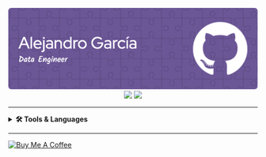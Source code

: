 <p align="center">
  <img src="./assets/header.png" alt="Header">
  <a href="https://twitter.com/alegarciy"><img src="https://img.shields.io/badge/twitter-%231DA1F2.svg?&style=for-the-badge&logo=twitter&logoColor=white" height=25></a> 
  <a href="https://www.linkedin.com/in/alejandro-garc%C3%ADa-108885205/"><img src="https://img.shields.io/badge/linkedin-%230077B5.svg?&style=for-the-badge&logo=linkedin&logoColor=white" height=25></a> 
</p>

---

<details>

  <summary><b>🛠️ Tools & Languages</b><br></summary>
  <p>This are the tools i have experience, not an expert on any of them but i enjoy them. <br> </p>

  <details>
    <summary>🧰 Version Control</summary>
    <a href="https://git-scm.com/" target="_blank"> <img src="https://user-images.githubusercontent.com/25181517/192108372-f71d70ac-7ae6-4c0d-8395-51d8870c2ef0.png" alt="Git" width="40" height="40"/> </a>
    <a href="https://github.com/" target="_blank"> <img src="https://user-images.githubusercontent.com/25181517/192108374-8da61ba1-99ec-41d7-80b8-fb2f7c0a4948.png" alt="Github" width="40" height="40"/> </a>
    <a href="https://about.gitlab.com/" target="_blank"> <img src="https://user-images.githubusercontent.com/25181517/192108376-c675d39b-90f6-4073-bde6-5a9291644657.png" alt="Gitlab" width="40" height="40"/> </a>
  </details>

  <details>
    <summary>🔨 Tools</summary>
    <a href="https://neovim.io/" target="_blank"> <img src="https://github-production-user-asset-6210df.s3.amazonaws.com/136815194/258326081-b113a23c-5c04-45aa-819c-bd04e8ac2a37.png" alt="Neovim" width="40" height="40"/> </a>
    <a href="https://code.visualstudio.com/" target="_blank"> <img src="https://user-images.githubusercontent.com/25181517/192108891-d86b6220-e232-423a-bf5f-90903e6887c3.png" alt="Visual Studio Code" width="40" height="40"/> </a>
    <a href="https://www.postman.com/" target="_blank"> <img src="https://user-images.githubusercontent.com/25181517/192109061-e138ca71-337c-4019-8d42-4792fdaa7128.png" alt="Postman" width="40" height="40"/> </a>
    <a href="https://www.atlassian.com/software/jira" target="_blank"> <img src="https://user-images.githubusercontent.com/25181517/183912952-83784e94-629d-4c34-a961-ae2ae795b662.png" alt="Jira" width="40" height="40"/> </a>
    <a href="https://jupyter.org/" target="_blank"> <img src="https://user-images.githubusercontent.com/25181517/183914128-3fc88b4a-4ac1-40e6-9443-9a30182379b7.png" alt="Jupyter Notebook" width="40" height="40"/> </a>
  </details>

  <details>
    <summary>🌐 Web Dev</summary>
    <a href="https://developer.mozilla.org/en-US/docs/Web/HTML" target="_blank"> <img src="https://user-images.githubusercontent.com/25181517/192158954-f88b5814-d510-4564-b285-dff7d6400dad.png" alt="HTML" width="40" height="40"/> </a>
    <a href="https://developer.mozilla.org/en-US/docs/Web/CSS" target="_blank"> <img src="https://user-images.githubusercontent.com/25181517/183898674-75a4a1b1-f960-4ea9-abcb-637170a00a75.png" alt="CSS" width="40" height="40"/> </a>
    <a href="https://swagger.io/" target="_blank"> <img src="https://user-images.githubusercontent.com/25181517/186711335-a3729606-5a78-4496-9a36-06efcc74f800.png" alt="Swagger" width="40" height="40"/> </a>
    <a href="https://auth0.com/" target="_blank"> <img src="https://cdn.brighttalk.com/ams/california/images/channel/19357/image_840418.png" alt="Auth0" width="40" height="40"/> </a>
  </details>

  <details>
    <summary>📜 Javascript</summary>
    <a href="https://developer.mozilla.org/en-US/docs/Web/JavaScript" target="_blank"> <img src="https://user-images.githubusercontent.com/25181517/117447155-6a868a00-af3d-11eb-9cfe-245df15c9f3f.png" alt="Javascript" width="40" height="40"/> </a>
    <a href="https://reactjs.org/" target="_blank"> <img src="https://user-images.githubusercontent.com/25181517/183897015-94a058a6-b86e-4e42-a37f-bf92061753e5.png" alt="React" width="40" height="40"/> </a>
    <a href="https://www.typescriptlang.org/" target="_blank"> <img src="https://user-images.githubusercontent.com/25181517/183890598-19a0ac2d-e88a-4005-a8df-1ee36782fde1.png" alt="Typescript" width="40" height="40"/> </a>
    <a href="https://www.npmjs.com/" target="_blank"> <img src="https://user-images.githubusercontent.com/25181517/121401671-49102800-c959-11eb-9f6f-74d49a5e1774.png" alt="Node Package Manager" width="40" height="40"/> </a>
    <a href="https://nodejs.org/" target="_blank"> <img src="https://user-images.githubusercontent.com/25181517/183568594-85e280a7-0d7e-4d1a-9028-c8c2209e073c.png" alt="Node JS" width="40" height="40"/> </a>
    <a href="https://nestjs.com/" target="_blank"> <img src="https://github.com/marwin1991/profile-technology-icons/assets/136815194/519bfaf3-c242-431e-a269-876979f05574" alt="Nest JS" width="40" height="40"/> </a>
    <a href="https://jestjs.io/" target="_blank"> <img src="https://user-images.githubusercontent.com/25181517/187955005-f4ca6f1a-e727-497b-b81b-93fb9726268e.png" alt="Jest" width="40" height="40"/> </a>
  </details>

  <details>
    <summary>🐍 Python</summary>
    <a href="https://www.python.org/" target="_blank"> <img src="https://user-images.githubusercontent.com/25181517/183423507-c056a6f9-1ba8-4312-a350-19bcbc5a8697.png" alt="Python" width="40" height="40"/> </a>
    <a href="https://flask.palletsprojects.com/" target="_blank"> <img src="https://user-images.githubusercontent.com/25181517/183423775-2276e25d-d43d-4e58-890b-edbc88e915f7.png" alt="Flask" width="40" height="40"/> </a>
    <a href="https://docs.pytest.org/" target="_blank"> <img src="https://user-images.githubusercontent.com/25181517/184117132-9e89a93b-65fb-47c3-91e7-7d0f99e7c066.png" alt="Pytest" width="40" height="40"/> </a>
    <a href="https://pandas.pydata.org/" target="_blank"> <img src="https://github.com/marwin1991/profile-technology-icons/assets/76012086/24b02d77-2f28-43c7-b5d6-e15e3395851b" alt="Pandas" width="40" height="40"/> </a>
    <a href="https://spark.apache.org/docs/latest/api/python/" target="_blank"> <img src="https://www.google.com/url?sa=i&url=https%3A%2F%2Fcommons.wikimedia.org%2Fwiki%2FFile%3AApache_Spark_logo.svg&psig=AOvVaw0defMF9eqFZhmfgFMiQ5aR&ust=1723849241068000&source=images&cd=vfe&opi=89978449&ved=0CBQQjRxqFwoTCNiM9f6M-IcDFQAAAAAdAAAAABAE" alt="Pyspark" width="40" height="40"/> </a>
  </details>

  <details>
    <summary>💾 Database</summary>
    <a href="https://www.postgresql.org/" target="_blank"> <img src="https://user-images.githubusercontent.com/25181517/117208740-bfb78400-adf5-11eb-97bb-09072b6bedfc.png" alt="PostgreSQL" width="40" height="40"/> </a>
    <a href="https://www.mongodb.com/" target="_blank"> <img src="https://user-images.githubusercontent.com/25181517/182884177-d48a8579-2cd0-447a-b9a6-ffc7cb02560e.png" alt="MongoDB" width="40" height="40"/> </a>
    <a href="https://www.mysql.com/" target="_blank"> <img src="https://user-images.githubusercontent.com/25181517/183896128-ec99105a-ec1a-4d85-b08b-1aa1620b2046.png" alt="MySQL" width="40" height="40"/> </a>
    <a href="https://www.microsoft.com/en-us/sql-server" target="_blank"> <img src="https://github.com/marwin1991/profile-technology-icons/assets/19180175/3b371807-db7c-45b4-8720-c0cfc901680a" alt="MSSQL" width="40" height="40"/> </a>
  </details>

  <details>
    <summary>🤿 DevOps</summary>
    <a href="https://www.gnu.org/software/bash/" target="_blank"> <img src="https://user-images.githubusercontent.com/25181517/192158606-7c2ef6bd-6e04-47cf-b5bc-da2797cb5bda.png" alt="bash" width="40" height="40"/> </a>
    <a href="https://www.docker.com/" target="_blank"> <img src="https://user-images.githubusercontent.com/25181517/117207330-263ba280-adf4-11eb-9b97-0ac5b40bc3be.png" alt="Docker" width="40" height="40"/> </a>
    <a href="https://kubernetes.io/" target="_blank"> <img src="https://user-images.githubusercontent.com/25181517/182534006-037f08b5-8e7b-4e5f-96b6-5d2a5558fa85.png" alt="Kubernetes" width="40" height="40"/> </a>
  </details>

  <details>
    <summary>☁️  Cloud</summary>
    <a href="https://aws.amazon.com/" target="_blank"> <img src="https://user-images.githubusercontent.com/25181517/183896132-54262f2e-6d98-41e3-8888-e40ab5a17326.png" alt="AWS" width="40" height="40"/> </a>
    <a href="https://cloud.google.com/" target="_blank"> <img src="https://user-images.githubusercontent.com/25181517/183911547-990692bc-8411-4878-99a0-43506cdb69cf.png" alt="GCP" width="40" height="40"/> </a>
  </details>

  <details>
    <summary>🖥️ Operating system</summary>
    <a href="https://www.apple.com/macos/" target="_blank"> <img src="https://user-images.githubusercontent.com/25181517/186884152-ae609cca-8cf1-4175-8d60-1ce1fa078ca2.png" alt="macOS" width="40" height="40"/> </a>
    <a href="https://ubuntu.com/" target="_blank"> <img src="https://user-images.githubusercontent.com/25181517/186884153-99edc188-e4aa-4c84-91b0-e2df260ebc33.png" alt="Ubuntu" width="40" height="40"/> </a>
  </details>

</details>

---

<a href="https://buymeacoffee.com/alegarciyt" target="_blank" rel="noreferrer nofollow">
  <img src="https://cdn.buymeacoffee.com/buttons/default-red.png" alt="Buy Me A Coffee" height="40" width="170" >
</a>

